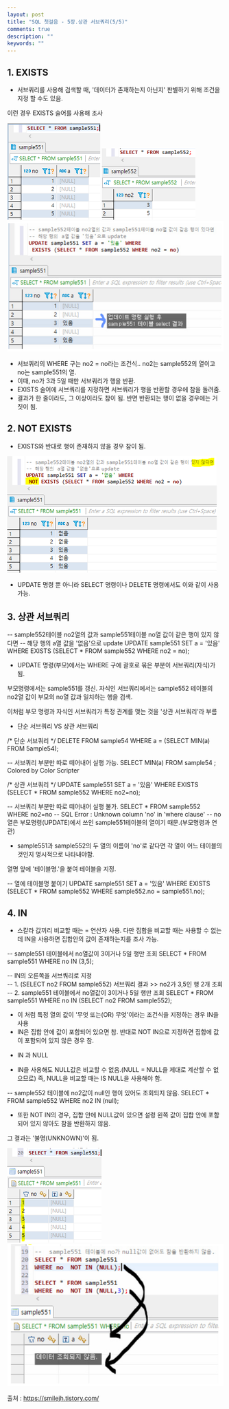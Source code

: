 ```yaml
---
layout: post
title: "SQL 첫걸음 - 5장.상관 서브쿼리(5/5)" 
comments: true
description: ""
keywords: ""
---
```


## 1. EXISTS

- 서브쿼리를 사용해 검색할 때, '데이터가 존재하는지 아닌지' 판별하기 위해 조건을 지정 할 수도 있음.

이런 경우 EXISTS 술어를 사용해 조사

![997E124D5B960D820F](/images/sql_first_step/997E124D5B960D820F.png)
![99BBCE4D5B960D9309](/images/sql_first_step/99BBCE4D5B960D9309.png)
![16134123123123](/images/sql_first_step/16134123123123.png)

- 서브쿼리의 WHERE 구는 no2 = no라는 조건식.. no2는 sample552의 열이고 no는 sample551의 열.  
- 이때, no가 3과 5일 때만 서브쿼리가 행을 반환. 
- EXISTS 술어에 서브쿼리를 지정하면 서브쿼리가 행을 반환할 경우에 참을 돌려줌. 
- 결과가 한 줄이라도, 그 이상이라도 참이 됨. 반면 반환되는 행이 없을 경우에는 거짓이 됨. 

## 2. NOT EXISTS
- EXISTS와 반대로 행이 존재하지 않을 경우 참이 됨. 

![99BAD9345B96142826](/images/sql_first_step/99BAD9345B96142826.png)

- UPDATE 명령 뿐 아니라 SELECT 명령이나 DELETE 명령에서도 이와 같이 사용 가능. 

## 3. 상관 서브쿼리 

-- sample552테이블 no2열의 값과 sample551테이블 no열 값이 같은 행이 있지 않다면 
-- 해당 행의  a열 값을 '없음'으로 update
 UPDATE sample551 SET a = '있음' WHERE 
 EXISTS (SELECT * FROM sample552 WHERE no2 = no);

- UPDATE 명령(부모)에서는 WHERE 구에 괄호로 묶은 부분이 서브쿼리(자식)가 됨.

부모명령에서는 sample551를 갱신. 자식인 서브쿼리에서는 sample552 테이블의 no2열 값이 부모의  no열 값과 일치하는 행을 검색.

이처럼 부모 명령과 자식인 서브쿼리가 특정 관계를 맺는 것을 '상관 서브쿼리'라 부름 

- 단순 서브쿼리 VS 상관 서브쿼리 

/* 단순 서브쿼리 */
DELETE FROM sample54 WHERE a = (SELECT MIN(a) FROM 5ample54);
 
-- 서브쿼리 부분만 따로 떼어내어 실행 가능. 
SELECT MIN(a) FROM sample54 ;
Colored by Color Scripter

/* 상관 서브쿼리 */
UPDATE sample551 SET a = '있음' 
WHERE EXISTS (SELECT * FROM sample552 WHERE no2=no);
 
-- 서브쿼리 부분만 따로 떼어내어 실행 불가.
SELECT * FROM sample552 WHERE no2=no
-- SQL Error : Unknown column 'no' in 'where clause'
-- no 열은 부모명령(UPDATE)에서 쓰인 sample551테이블의 열이기 때문.(부모명령과 연관)

- sample551과 sample552의 두 열의 이름이 'no'로 같다면  각 열이 어느 테이블의 것인지 명시적으로 나타내야함.

열명 앞에 '테이블명.'을 붙여 테이블을 지정. 

-- 열에 테이블명 붙이기
UPDATE sample551 SET a = '있음' 
WHERE EXISTS (SELECT * FROM sample552 WHERE sample552.no = sample551.no);

## 4. IN

- 스칼라 값끼리 비교할 때는 = 연산자 사용. 다만 집합을 비교할 때는 사용할 수 없는데 IN을 사용하면 집합안의 값이 존재하는지를 조사 가능. 

-- sample551 테이블에서  no열값이 3이거나 5일 행만 조회 
SELECT * FROM sample551 
WHERE no IN (3,5);
 
-- IN의 오른쪽을 서브쿼리로 지정  
-- 1. (SELECT no2 FROM sample552) 서브쿼리 결과 >> no2가 3,5인 행 2개 조회
-- 2. sample551 테이블에서  no열값이 3이거나 5일 행만 조회 
SELECT * FROM sample551 
WHERE no IN (SELECT no2 FROM sample552);
 
- 이 처럼 특정 열의 값이 '무엇 또는(OR) 무엇'이라는 조건식을 지정하는 경우 IN을 사용 
- IN은 집합 안에 값이 포함되어 있으면 참. 반대로 NOT IN으로 지정하면 집합에 값이 포함되어 있지 않은 경우 참.


* IN 과 NULL 

- IN을 사용해도 NULL값은 비교할 수 없음.(NULL = NULL을 제대로 계산할 수 없으므로) 즉, NULL을 비교할 때는 IS NULL을 사용해야 함.

-- sample552 테이블에 no2값이 null인 행이 있어도 조회되지 않음. 
SELECT * FROM sample552
WHERE no2 IN (null);

- 또한 NOT IN의 경우, 집합 안에 NULL값이 있으면 설령 왼쪽 값이 집합 안에 포함되어 있지 않아도 참을 반환하지 않음.

그 결과는 '불명(UNKNOWN)'이 됨.

![9982804A5B97A9D536](/images/sql_first_step/9982804A5B97A9D536.png)
![51231251231](/images/sql_first_step/51231251231.png)


출처 : https://smilejh.tistory.com/